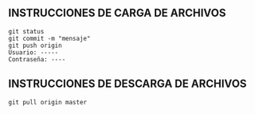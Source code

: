 ## INSTRUCCIONES DE CARGA DE ARCHIVOS
```
git status
git commit -m "mensaje"
git push origin
Usuario: -----
Contraseña: ----
```

## INSTRUCCIONES DE DESCARGA DE ARCHIVOS

```
git pull origin master
```